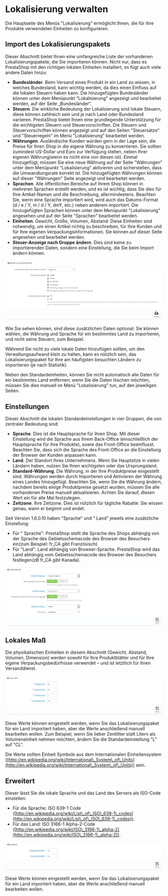 # Lokalisierung verwalten

Die Hauptseite des Menüs "Lokalisierung" ermöglicht Ihnen, die für Ihre Produkte verwendeten Einheiten zu konfigurieren.

## Import des Lokalisierungspakets <a href="#lokalisierungverwalten-importdeslokalisierungspakets" id="lokalisierungverwalten-importdeslokalisierungspakets"></a>

Dieser Abschnitt bietet Ihnen eine umfangreiche Liste der vorhandenen Lokalisierungspakete, die Sie importieren können. Nicht nur, dass es PrestaShop mit den richtigen lokalen Einheiten installiert, es fügt auch viele andere Daten hinzu:

* **Bundesländer**. Beim Versand eines Produkt in ein Land zu wissen, in welches Bundesland, kann wichtig werden, da dies einen Einfluss auf die lokalen Steuern haben kann. Die hinzugefügten Bundesländer können unter dem Menüpunkt "Lokalisierung" angezeigt und bearbeitet werden, auf der Seite „Bundesländer“.
* **Steuern**. Die wirkliche Bedeutung der Lokalisierung sind lokale Steuern, diese können zahlreich sein und je nach Land oder Bundesland variieren. PrestaShop bietet Ihnen eine grundlegende Unterstützung für die wichtigsten Steuern und Steuervorschriften. Die Steuern und Steuervorschriften können angezeigt und auf den Seiten "Steuersätze" und "Steuerregeln" im Menü "Lokalisierung" bearbeitet werden.
* **Währungen**. Ausländische Kunden würden gern in der Lage sein, die Preise für Ihren Shop in die eigene Währung zu konvertieren. Sie sollten zumindest US-Dollar und Euro zur Verfügung stellen, neben Ihrer eigenen Währung(wenn es nicht eine von diesen ist). Einmal hinzugefügt, müssen Sie eine neue Währung auf der Seite "Währungen" unter dem Menüpunkt "Lokalisierung" aktivieren und sicherstellen, dass die Umwandlungsrate korrekt ist. Die hinzugefügten Währungen können auf dieser "Währungen" Seite angezeigt und bearbeitet werden.
* **Sprachen**. Alle öffentlichen Bereiche auf Ihrem Shop können in mehreren Sprachen erstellt werden, und es ist wichtig, dass Sie dies für Ihre Artikel-Namen und die Beschreibung, allermindestens. Beachten Sie, wenn eine Sprache importiert wird, wird auch das Datums-Format (d / e / Y, m / d / Y, dmY, etc.) neben anderem importiert. Die hinzugefügten Sprachen können unter dem Menüpunkt "Lokalisierung" angesehen und auf der Seite "Sprachen" bearbeitet werden.
* **Einheiten**. Gewicht, Größe, Volumen, Abstand: Diese Einheiten sind notwendig, um einen Artikel richtig zu beschreiben, für Ihre Kunden und für Ihre eigenen Verpackungsinformationen. Sie können auf dieser Seite angesehen und bearbeitet werden.
* **Steuer-Anzeige nach Gruppe ändern**. Dies sind keine zu importierenden Daten, sondern eine Einstellung, die Sie beim Import ändern können.

![](../../../.gitbook/assets/23789687.png)

Wie Sie sehen können, sind diese zusätzlichen Daten optional: Sie können wählen, die Währung und Sprache für ein bestimmtes Land zu importieren, und nicht seine Steuern, zum Beispiel.

Während Sie nicht zu viele lokale Daten hinzufügen sollten, um den Verwaltungsaufwand klein zu halten, kann es nützlich sein, das Lokalisierungspaket für Ihre am häufigsten besuchten Ländern zu importieren (je nach Statistik).

Neben den Standardeinheiten, können Sie nicht automatisch alle Daten für ein bestimmtes Land entfernen; wenn Sie die Daten löschen möchten, müssen Sie dies manuell im Menü "Lokalisierung" tun, auf den jeweiligen Seiten.

## Einstellungen <a href="#lokalisierungverwalten-einstellungen" id="lokalisierungverwalten-einstellungen"></a>

Dieser Abschnitt die lokalen Standardeinstellungen in vier Gruppen, die von zentraler Bedeutung sind:

* **Sprache**. Dies ist die Hauptsprache für Ihren Shop. Mit dieser Einstellung wird die Sprache aus Ihrem Back-Office (einschließlich der Hauptsprache für Ihre Produkte), sowie das Front-Office beeinflusst. Beachten Sie, dass sich die Sprache des Front-Office an die Einstellung der Browser der Kunden anpassen kann.
* **Land**. Der Standort Ihres Unternehmens. Wenn Sie Hauptsitze in vielen Ländern haben, nutzen Sie Ihren wichtigsten oder das Ursprungsland.
* **Standard-Währung**. Die Währung, in der Ihre Produktpreise eingestellt sind. Währungen werden durch Importieren und Aktivieren der Währung eines Landes hinzugefügt. Beachten Sie, wenn Sie die Währung ändern, nachdem bereits einige Produktpreise gesetzt wurden, müssen Sie alle vorhandenen Preise manuell aktualisieren. Achten Sie darauf, diesen Wert ein für alle Mal festzulegen.
* **Zeitzone**. Ihre Zeitzone. Dies ist nützlich für tägliche Rabatte: Sie wissen genau, wann er beginnt und endet.

Seit Version 1.6.0.10 haben  "Sprache" und " Land" jeweils eine zusätzliche Einstellung:

* Für " Sprache": PrestaShop stellt die Sprache des Shops abhängig von der Sprache des Gebietsschemacode des Browser des Besuchers ein(zum Beispiel: fr\_CA gibt Französisch)
* Für "Land": Land abhängig von Browser-Sprache. PrestaShop wird das Land abhängig vom Gebietsschemacode des Browser des Besuchers festlegen(zB fr\_CA gibt Kanada).

![](../../../.gitbook/assets/30670857.png)

## Lokales Maß <a href="#lokalisierungverwalten-lokalesmass" id="lokalisierungverwalten-lokalesmass"></a>

Die physikalischen Einheiten in diesem Abschnitt (Gewicht, Abstand, Volumen, Dimension) werden sowohl für Ihre Produktblätter und für Ihre eigene Verpackungsbedürfnisse verwendet – und ist letztlich für Ihren Versanddienst.

![](../../../.gitbook/assets/30670858.png)

Diese Werte können eingestellt werden, wenn Sie das Lokalisierungspaket für ein Land importiert haben, aber die Werte anschließend manuell bearbeiten wollen. Zum Beispiel, wenn Sie lieber Zentiliter statt Litern als Volumeneinheit nehmen möchten, ändern Sie die Standardeinstellung "L" auf "CL".

Die Werte sollten Einheit Symbole aus dem Internationalen Einheitensystem ([http://en.wikipedia.org/wiki/International\_System\_of\_Units](http://en.wikipedia.org/wiki/International\_System\_of\_Units)) sein.

## Erweitert <a href="#lokalisierungverwalten-erweitert" id="lokalisierungverwalten-erweitert"></a>

Dieser lässt Sie die lokale Sprache und das Land des Servers als ISO-Code einstellen:

* Für die Sprache: ISO 639-1 Code ([http://en.wikipedia.org/wiki/List\_of\_ISO\_639-1\_codes](http://en.wikipedia.org/wiki/List\_of\_ISO\_639-1\_codes)).
* Für das Land: ISO 3166-1 Alpha-2-Code ([http://en.wikipedia.org/wiki/ISO\_3166-1\_alpha-2](http://en.wikipedia.org/wiki/ISO\_3166-1\_alpha-2)).

![](../../../.gitbook/assets/30670859.png)

Diese Werte können eingestellt werden, wenn Sie das Lokalisierungspaket für ein Land importiert haben, aber die Werte anschließend manuell bearbeiten wollen.
